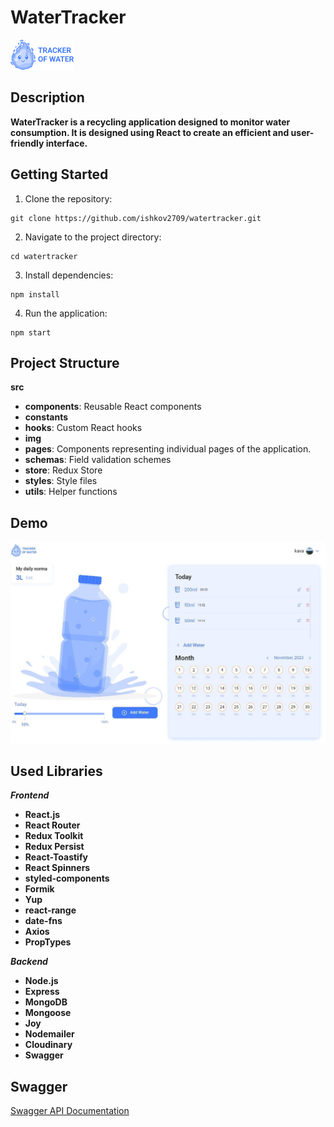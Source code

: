 # WaterTracker

![Logo](./src/img/logo/Logo.png)

## Description

**WaterTracker is a recycling application designed to monitor water consumption.
It is designed using React to create an efficient and user-friendly interface.**

## Getting Started

1. Clone the repository:

```
git clone https://github.com/ishkov2709/watertracker.git
```

2. Navigate to the project directory:

```
cd watertracker
```

3. Install dependencies:

```
npm install
```

4. Run the application:

```
npm start
```

## Project Structure

**src**

- **components**: Reusable React components
- **constants**
- **hooks**: Custom React hooks
- **img**
- **pages**: Components representing individual pages of the application.
- **schemas**: Field validation schemes
- **store**: Redux Store
- **styles**: Style files
- **utils**: Helper functions

## Demo

![Demo](./public/demo.jpg)

## Used Libraries

**_Frontend_**

- **React.js**
- **React Router**
- **Redux Toolkit**
- **Redux Persist**
- **React-Toastify**
- **React Spinners**
- **styled-components**
- **Formik**
- **Yup**
- **react-range**
- **date-fns**
- **Axios**
- **PropTypes**

**_Backend_**

- **Node.js**
- **Express**
- **MongoDB**
- **Mongoose**
- **Joy**
- **Nodemailer**
- **Cloudinary**
- **Swagger**

## Swagger

[Swagger API Documentation](https://water-tracker.onrender.com/api/docs)
